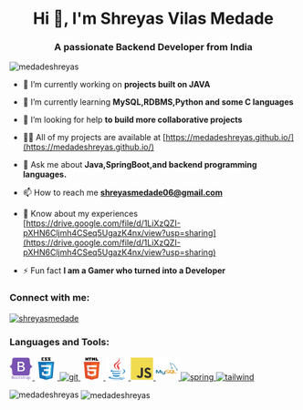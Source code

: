 <h1 align="center">Hi 👋, I'm Shreyas Vilas Medade</h1>
<h3 align="center">A passionate Backend Developer from India</h3>

<p align="left"> <img src="https://komarev.com/ghpvc/?username=medadeshreyas&label=Profile%20views&color=0e75b6&style=flat" alt="medadeshreyas" /> </p>

- 🔭 I’m currently working on **projects built on JAVA**

- 🌱 I’m currently learning **MySQL,RDBMS,Python and some C languages**

- 🤝 I’m looking for help **to build more collaborative projects**

- 👨‍💻 All of my projects are available at [https://medadeshreyas.github.io/](https://medadeshreyas.github.io/)

- 💬 Ask me about **Java,SpringBoot,and backend programming languages.**

- 📫 How to reach me **shreyasmedade06@gmail.com**

- 📄 Know about my experiences [https://drive.google.com/file/d/1LiXzQZI-pXHN6Cljmh4CSeq5UgazK4nx/view?usp=sharing](https://drive.google.com/file/d/1LiXzQZI-pXHN6Cljmh4CSeq5UgazK4nx/view?usp=sharing)

- ⚡ Fun fact **I am a Gamer who turned into a Developer**

<h3 align="left">Connect with me:</h3>
<p align="left">
<a href="https://linkedin.com/in/shreyasmedade" target="blank"><img align="center" src="https://raw.githubusercontent.com/rahuldkjain/github-profile-readme-generator/master/src/images/icons/Social/linked-in-alt.svg" alt="shreyasmedade" height="30" width="40" /></a>
</p>

<h3 align="left">Languages and Tools:</h3>
<p align="left"> <a href="https://getbootstrap.com" target="_blank" rel="noreferrer"> <img src="https://raw.githubusercontent.com/devicons/devicon/master/icons/bootstrap/bootstrap-plain-wordmark.svg" alt="bootstrap" width="40" height="40"/> </a> <a href="https://www.w3schools.com/css/" target="_blank" rel="noreferrer"> <img src="https://raw.githubusercontent.com/devicons/devicon/master/icons/css3/css3-original-wordmark.svg" alt="css3" width="40" height="40"/> </a> <a href="https://git-scm.com/" target="_blank" rel="noreferrer"> <img src="https://www.vectorlogo.zone/logos/git-scm/git-scm-icon.svg" alt="git" width="40" height="40"/> </a> <a href="https://www.w3.org/html/" target="_blank" rel="noreferrer"> <img src="https://raw.githubusercontent.com/devicons/devicon/master/icons/html5/html5-original-wordmark.svg" alt="html5" width="40" height="40"/> </a> <a href="https://www.java.com" target="_blank" rel="noreferrer"> <img src="https://raw.githubusercontent.com/devicons/devicon/master/icons/java/java-original.svg" alt="java" width="40" height="40"/> </a> <a href="https://developer.mozilla.org/en-US/docs/Web/JavaScript" target="_blank" rel="noreferrer"> <img src="https://raw.githubusercontent.com/devicons/devicon/master/icons/javascript/javascript-original.svg" alt="javascript" width="40" height="40"/> </a> <a href="https://www.mysql.com/" target="_blank" rel="noreferrer"> <img src="https://raw.githubusercontent.com/devicons/devicon/master/icons/mysql/mysql-original-wordmark.svg" alt="mysql" width="40" height="40"/> </a> <a href="https://spring.io/" target="_blank" rel="noreferrer"> <img src="https://www.vectorlogo.zone/logos/springio/springio-icon.svg" alt="spring" width="40" height="40"/> </a> <a href="https://tailwindcss.com/" target="_blank" rel="noreferrer"> <img src="https://www.vectorlogo.zone/logos/tailwindcss/tailwindcss-icon.svg" alt="tailwind" width="40" height="40"/> </a> </p>

<p><img align="left" src="https://github-readme-stats.vercel.app/api/top-langs?username=medadeshreyas&show_icons=true&locale=en&layout=compact" alt="medadeshreyas" /></p>

<p>&nbsp;<img align="center" src="https://github-readme-stats.vercel.app/api?username=medadeshreyas&show_icons=true&locale=en" alt="medadeshreyas" /></p>
